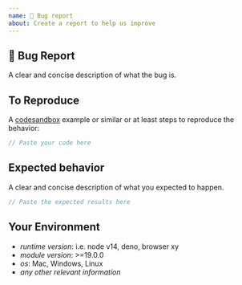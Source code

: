 ```yaml
---
name: 🐛 Bug report
about: Create a report to help us improve
---
```


<!--
Before you submit an issue we recommend you visit [docs](https://docs.locize.com/) or [i18next docs](https://www.i18next.com/) or [react-i18next docs](https://react.i18next.com/) or [StackOverflow](https://stackoverflow.com/) or similar and ask any questions you have or mention any problems you've had getting started with locize or i18next.

**Please read this entire template before posting any issue. If you ignore these instructions and post an issue here that does not follow the instructions, your issue might be closed, locked.**
-->

## 🐛 Bug Report

A clear and concise description of what the bug is.

## To Reproduce

A [codesandbox](https://codesandbox.io/examples/package/i18next) example or similar
or at least steps to reproduce the behavior:

```js
// Paste your code here
```

## Expected behavior

A clear and concise description of what you expected to happen.

```js
// Paste the expected results here
```

## Your Environment

- *runtime version*: i.e. node v14, deno, browser xy
- *module version*: >=19.0.0
- *os*: Mac, Windows, Linux
- *any other relevant information*